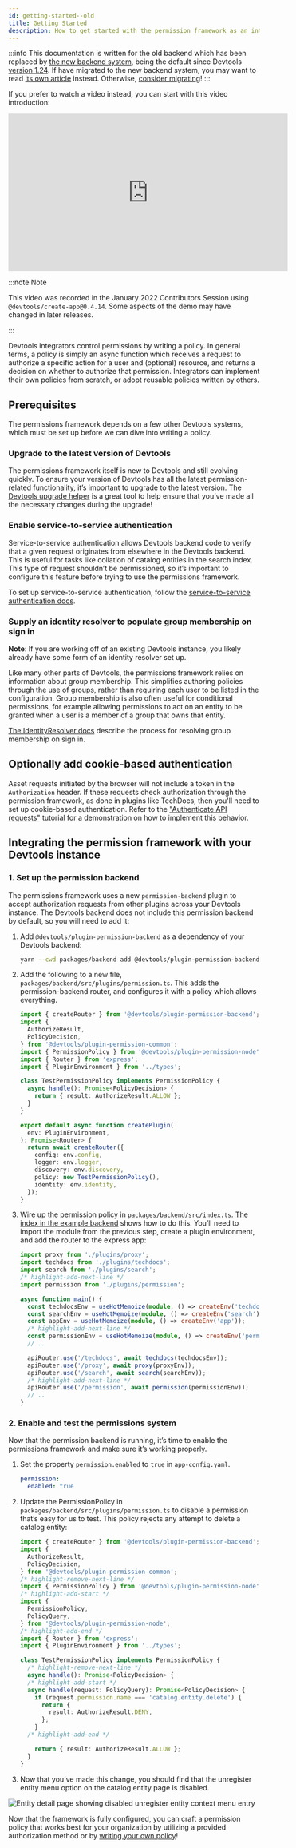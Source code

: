 ```yaml
---
id: getting-started--old
title: Getting Started
description: How to get started with the permission framework as an integrator
---
```


:::info
This documentation is written for the old backend which has been replaced by [the new backend system](../backend-system/index.md), being the default since Devtools [version 1.24](../releases/v1.24.0.md). If have migrated to the new backend system, you may want to read [its own article](./getting-started.md) instead. Otherwise, [consider migrating](../backend-system/building-backends/08-migrating.md)!
:::

If you prefer to watch a video instead, you can start with this video introduction:

<iframe width="560" height="315" src="https://www.youtube.com/embed/EQr9tFClgG0" title="YouTube video player" frameborder="0" allow="accelerometer; autoplay; clipboard-write; encrypted-media; gyroscope; picture-in-picture" allowfullscreen></iframe>

:::note Note

This video was recorded in the January 2022 Contributors Session using `@devtools/create-app@0.4.14`. Some aspects of the demo may have changed in later releases.

:::

Devtools integrators control permissions by writing a policy. In general terms, a policy is simply an async function which receives a request to authorize a specific action for a user and (optional) resource, and returns a decision on whether to authorize that permission. Integrators can implement their own policies from scratch, or adopt reusable policies written by others.

## Prerequisites

The permissions framework depends on a few other Devtools systems, which must be set up before we can dive into writing a policy.

### Upgrade to the latest version of Devtools

The permissions framework itself is new to Devtools and still evolving quickly. To ensure your version of Devtools has all the latest permission-related functionality, it’s important to upgrade to the latest version. The [Devtools upgrade helper](https://devtools.github.io/upgrade-helper/) is a great tool to help ensure that you’ve made all the necessary changes during the upgrade!

### Enable service-to-service authentication

Service-to-service authentication allows Devtools backend code to verify that a given request originates from elsewhere in the Devtools backend. This is useful for tasks like collation of catalog entities in the search index. This type of request shouldn’t be permissioned, so it’s important to configure this feature before trying to use the permissions framework.

To set up service-to-service authentication, follow the [service-to-service authentication docs](../auth/service-to-service-auth.md).

### Supply an identity resolver to populate group membership on sign in

**Note**: If you are working off of an existing Devtools instance, you likely already have some form of an identity resolver set up.

Like many other parts of Devtools, the permissions framework relies on information about group membership. This simplifies authoring policies through the use of groups, rather than requiring each user to be listed in the configuration. Group membership is also often useful for conditional permissions, for example allowing permissions to act on an entity to be granted when a user is a member of a group that owns that entity.

[The IdentityResolver docs](../auth/identity-resolver.md) describe the process for resolving group membership on sign in.

## Optionally add cookie-based authentication

Asset requests initiated by the browser will not include a token in the `Authorization` header. If these requests check authorization through the permission framework, as done in plugins like TechDocs, then you'll need to set up cookie-based authentication. Refer to the ["Authenticate API requests"](https://github.com/khulnasoft/devtools/blob/master/contrib/docs/tutorials/authenticate-api-requests.md) tutorial for a demonstration on how to implement this behavior.

## Integrating the permission framework with your Devtools instance

### 1. Set up the permission backend

The permissions framework uses a new `permission-backend` plugin to accept authorization requests from other plugins across your Devtools instance. The Devtools backend does not include this permission backend by default, so you will need to add it:

1. Add `@devtools/plugin-permission-backend` as a dependency of your Devtools backend:

   ```bash title="From your Devtools root directory"
   yarn --cwd packages/backend add @devtools/plugin-permission-backend
   ```

2. Add the following to a new file, `packages/backend/src/plugins/permission.ts`. This adds the permission-backend router, and configures it with a policy which allows everything.

   ```typescript title="packages/backend/src/plugins/permission.ts"
   import { createRouter } from '@devtools/plugin-permission-backend';
   import {
     AuthorizeResult,
     PolicyDecision,
   } from '@devtools/plugin-permission-common';
   import { PermissionPolicy } from '@devtools/plugin-permission-node';
   import { Router } from 'express';
   import { PluginEnvironment } from '../types';

   class TestPermissionPolicy implements PermissionPolicy {
     async handle(): Promise<PolicyDecision> {
       return { result: AuthorizeResult.ALLOW };
     }
   }

   export default async function createPlugin(
     env: PluginEnvironment,
   ): Promise<Router> {
     return await createRouter({
       config: env.config,
       logger: env.logger,
       discovery: env.discovery,
       policy: new TestPermissionPolicy(),
       identity: env.identity,
     });
   }
   ```

3. Wire up the permission policy in `packages/backend/src/index.ts`. [The index in the example backend](https://github.com/khulnasoft/devtools/blob/master/packages/backend/src/index.ts) shows how to do this. You’ll need to import the module from the previous step, create a plugin environment, and add the router to the express app:

   ```ts title="packages/backend/src/index.ts"
   import proxy from './plugins/proxy';
   import techdocs from './plugins/techdocs';
   import search from './plugins/search';
   /* highlight-add-next-line */
   import permission from './plugins/permission';

   async function main() {
     const techdocsEnv = useHotMemoize(module, () => createEnv('techdocs'));
     const searchEnv = useHotMemoize(module, () => createEnv('search'));
     const appEnv = useHotMemoize(module, () => createEnv('app'));
     /* highlight-add-next-line */
     const permissionEnv = useHotMemoize(module, () => createEnv('permission'));
     // ..

     apiRouter.use('/techdocs', await techdocs(techdocsEnv));
     apiRouter.use('/proxy', await proxy(proxyEnv));
     apiRouter.use('/search', await search(searchEnv));
     /* highlight-add-next-line */
     apiRouter.use('/permission', await permission(permissionEnv));
     // ..
   }
   ```

### 2. Enable and test the permissions system

Now that the permission backend is running, it’s time to enable the permissions framework and make sure it’s working properly.

1. Set the property `permission.enabled` to `true` in `app-config.yaml`.

   ```yaml title="app-config.yaml"
   permission:
     enabled: true
   ```

2. Update the PermissionPolicy in `packages/backend/src/plugins/permission.ts` to disable a permission that’s easy for us to test. This policy rejects any attempt to delete a catalog entity:

   ```ts title="packages/backend/src/plugins/permission.ts"
   import { createRouter } from '@devtools/plugin-permission-backend';
   import {
     AuthorizeResult,
     PolicyDecision,
   } from '@devtools/plugin-permission-common';
   /* highlight-remove-next-line */
   import { PermissionPolicy } from '@devtools/plugin-permission-node';
   /* highlight-add-start */
   import {
     PermissionPolicy,
     PolicyQuery,
   } from '@devtools/plugin-permission-node';
   /* highlight-add-end */
   import { Router } from 'express';
   import { PluginEnvironment } from '../types';

   class TestPermissionPolicy implements PermissionPolicy {
     /* highlight-remove-next-line */
     async handle(): Promise<PolicyDecision> {
     /* highlight-add-start */
     async handle(request: PolicyQuery): Promise<PolicyDecision> {
       if (request.permission.name === 'catalog.entity.delete') {
         return {
           result: AuthorizeResult.DENY,
         };
       }
     /* highlight-add-end */

       return { result: AuthorizeResult.ALLOW };
     }
   }
   ```

3. Now that you’ve made this change, you should find that the unregister entity menu option on the catalog entity page is disabled.

![Entity detail page showing disabled unregister entity context menu entry](../assets/permissions/disabled-unregister-entity.png)

Now that the framework is fully configured, you can craft a permission policy that works best for your organization by utilizing a provided authorization method or by [writing your own policy](./writing-a-policy.md)!
